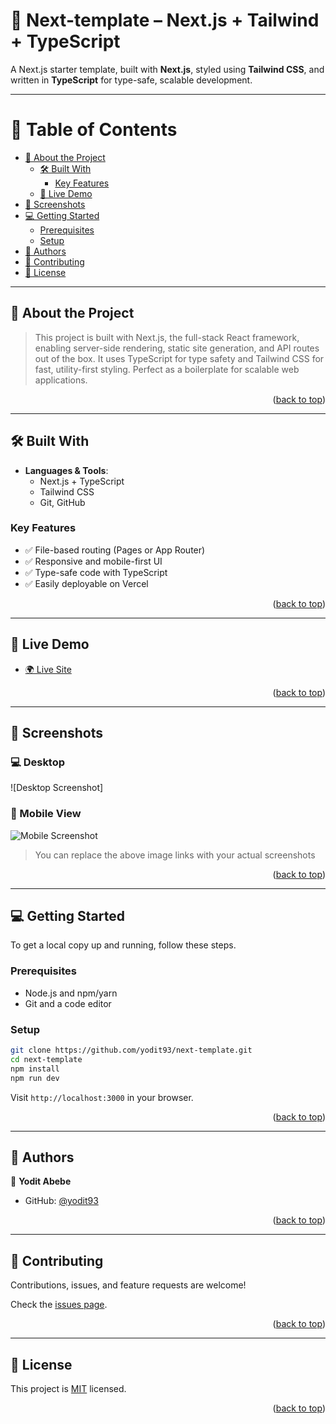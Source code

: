 <!-- README TOP -->
<div id="readme-top"></div>

# 🚀 Next-template – Next.js + Tailwind + TypeScript

A Next.js starter template, built with **Next.js**, styled using **Tailwind CSS**, and written in **TypeScript** for type-safe, scalable development.

---

<!-- TABLE OF CONTENTS -->

# 📗 Table of Contents

- [📖 About the Project](#about-project)
  - [🛠 Built With](#built-with)
    - [Key Features](#key-features)
  - [🚀 Live Demo](#live-demo)
- [📸 Screenshots](#screenshots)
- [💻 Getting Started](#getting-started)
  - [Prerequisites](#prerequisites)
  - [Setup](#setup)
- [👥 Authors](#authors)
- [🤝 Contributing](#contributing)
- [📝 License](#license)

---

<!-- ABOUT PROJECT -->

## 📖 About the Project <a name="about-project"></a>

> This project is built with Next.js, the full-stack React framework, enabling server-side rendering, static site generation, and API routes out of the box. It uses TypeScript for type safety and Tailwind CSS for fast, utility-first styling. Perfect as a boilerplate for scalable web applications.

<p align="right">(<a href="#readme-top">back to top</a>)</p>

---

<!-- BUILT WITH -->

## 🛠 Built With <a name="built-with"></a>

- **Languages & Tools**:
  - Next.js + TypeScript
  - Tailwind CSS
  - Git, GitHub

### Key Features <a name="key-features"></a>

- ✅ File-based routing (Pages or App Router)
- ✅ Responsive and mobile-first UI
- ✅ Type-safe code with TypeScript
- ✅ Easily deployable on Vercel

<p align="right">(<a href="#readme-top">back to top</a>)</p>

---

<!-- LIVE DEMO -->

## 🚀 Live Demo <a name="live-demo"></a>

- [🌍 Live Site]()

<p align="right">(<a href="#readme-top">back to top</a>)</p>

---

<!-- SCREENSHOTS -->

## 📸 Screenshots <a name="screenshots"></a>

### 💻 Desktop

![Desktop Screenshot]


### 📱 Mobile View

![Mobile Screenshot](./screenshots/mobile.png)

> You can replace the above image links with your actual screenshots

<p align="right">(<a href="#readme-top">back to top</a>)</p>

---

<!-- GETTING STARTED -->

## 💻 Getting Started <a name="getting-started"></a>

To get a local copy up and running, follow these steps.

### Prerequisites <a name="prerequisites"></a>

- Node.js and npm/yarn
- Git and a code editor

### Setup <a name="setup"></a>

```bash
git clone https://github.com/yodit93/next-template.git
cd next-template
npm install
npm run dev
```

Visit `http://localhost:3000` in your browser.

<p align="right">(<a href="#readme-top">back to top</a>)</p>

---

<!-- AUTHORS -->

## 👥 Authors <a name="authors"></a>

👤 **Yodit Abebe**

- GitHub: [@yodit93](https://github.com/yodit93)

<p align="right">(<a href="#readme-top">back to top</a>)</p>

---

<!-- CONTRIBUTING -->

## 🤝 Contributing <a name="contributing"></a>

Contributions, issues, and feature requests are welcome!

Check the [issues page](https://github.com/yodit93/next-template/issues).

<p align="right">(<a href="#readme-top">back to top</a>)</p>

---

<!-- LICENSE -->

## 📝 License <a name="license"></a>

This project is [MIT](./LICENSE) licensed.

<p align="right">(<a href="#readme-top">back to top</a>)</p>
